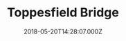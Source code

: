 ---
date: 2018-05-20T14:28:07.000Z
title: Toppesfield Bridge
latitude: 52.04077641340885
longitude: 0.9519222660170001
category: checkin
---